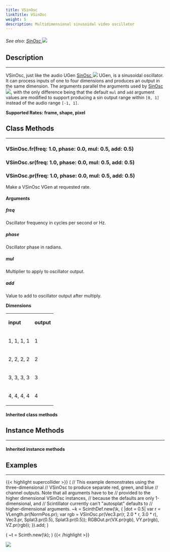 ```yaml
---
title: VSinOsc
linkTitle: VSinOsc
weight: 5
description: Multidimensional sinusoidal video oscillator
---
```

<!-- generated file, please edit the original .schelp file(in the Scintillator repository) and then run schelpToMarkDown.scdscript to regenerate. -->
###### See also: <a href="https://doc.sccode.org/Classes/SinOsc.html">SinOsc <img src="/images/external-link.svg" class="one-liner"></a> 



## Description
---



VSinOsc, just like the audio UGen <a href="https://doc.sccode.org/Classes/SinOsc.html">SinOsc <img src="/images/external-link.svg" class="one-liner"></a> UGen, is a sinusoidal oscillator. It can process inputs of one to four dimensions and produces an output in the same dimension. The arguments parallel the arguments used by <a href="https://doc.sccode.org/Classes/SinOsc.html">SinOsc <img src="/images/external-link.svg" class="one-liner"></a>, with the only difference being that the default <code>mul</code> and <code>add</code> argument values are modified to support producing a sin output range within <code>[0, 1]</code> instead of the audio range <code>[-1, 1]</code>.



<strong>Supported Rates: frame, shape, pixel</strong>



## Class Methods
---



### VSinOsc.fr(freq: 1.0, phase: 0.0, mul: 0.5, add: 0.5)



### VSinOsc.sr(freq: 1.0, phase: 0.0, mul: 0.5, add: 0.5)



### VSinOsc.pr(freq: 1.0, phase: 0.0, mul: 0.5, add: 0.5)



Make a VSinOsc VGen at requested rate.



#### Arguments

##### freq



Oscillator frequency in cycles per second or Hz.



##### phase



Oscillator phase in radians.



##### mul



Multiplier to apply to oscillator output.



##### add



Value to add to oscillator output after multiply.



<strong>Dimensions</strong>


<table>
<tr><td>

<strong>input</strong>

</td><td>

<strong>output</strong>

</td></tr>
<tr><td>

1, 1, 1, 1

</td><td>

1

</td></tr>
<tr><td>

2, 2, 2, 2

</td><td>

2

</td></tr>
<tr><td>

3, 3, 3, 3

</td><td>

3

</td></tr>
<tr><td>

4, 4, 4, 4

</td><td>

4

</td></tr>

</table>




#### Inherited class methods



## Instance Methods
---



#### Inherited instance methods



## Examples
---



{{< highlight supercollider >}}
(
// This example demonstrates using the three-dimensional
// VSinOsc to produce separate red, green, and blue
// channel outputs. Note that all arguments have to be
// provided to the higher dimensional VSinOsc instances,
// because the defaults are only 1-dimensional, and
// Scintillator currently can't "autosplat" defaults to
// higher-dimensional arguments.
~k = ScinthDef.new(\k, { |dot = 0.5|
    var r = VLength.pr(NormPos.pr);
    var rgb = VSinOsc.pr(Vec3.pr(r, 2.0 * r, 3.0 * r),
        Vec3.pr, Splat3.pr(0.5), Splat3.pr(0.5));
    RGBOut.pr(VX.pr(rgb), VY.pr(rgb), VZ.pr(rgb));
}).add;
)

(
~t = Scinth.new(\k);
)
{{< /highlight >}}

<img src="/images/schelp/VSinOsc.png" />



